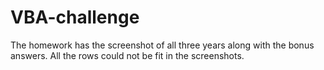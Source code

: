 # VBA-challenge
The homework has the screenshot of all three years along with the bonus answers. All the rows could not be fit in the screenshots.
